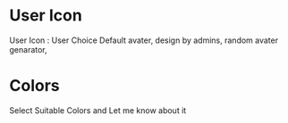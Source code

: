 # User Icon

User Icon : User Choice
Default avater,
design by admins,
random avater genarator,

# Colors

Select Suitable Colors and Let me know about it
